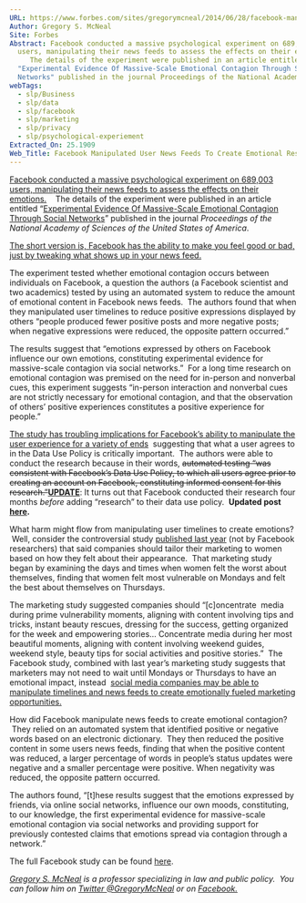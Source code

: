 ```yaml
---
URL: https://www.forbes.com/sites/gregorymcneal/2014/06/28/facebook-manipulated-user-news-feeds-to-create-emotional-contagion/
Author: Gregory S. McNeal
Site: Forbes
Abstract: Facebook conducted a massive psychological experiment on 689,003
  users, manipulating their news feeds to assess the effects on their emotions.
     The details of the experiment were published in an article entitled
  "Experimental Evidence Of Massive-Scale Emotional Contagion Through Social
  Networks" published in the journal Proceedings of the National Academy [...]
webTags:
  - slp/Business
  - slp/data
  - slp/facebook
  - slp/marketing
  - slp/privacy
  - slp/psychological-experiement
Extracted_On: 25.1909
Web_Title: Facebook Manipulated User News Feeds To Create Emotional Responses
---
```


[Facebook conducted a massive psychological experiment on 689,003 users, manipulating their news feeds to assess the effects on their emotions.](https://twitter.com/intent/tweet?url=http%3A%2F%2Fwww.forbes.com%2Fsites%2Fgregorymcneal%2F2014%2F06%2F28%2Ffacebook-manipulated-user-news-feeds-to-create-emotional-contagion%2F&text=Facebook%20manipulated%20news%20feeds%20to%20assess%20the%20effects%20on%20users%20emotions.)    The details of the experiment were published in an article entitled “[Experimental Evidence Of Massive-Scale Emotional Contagion Through Social Networks](http://www.pnas.org/content/111/24/8788.full)” published in the journal _Proceedings of the National Academy of Sciences of the United States of America_.

[The short version is, Facebook has the ability to make you feel good or bad, just by tweaking what shows up in your news feed.](https://twitter.com/intent/tweet?url=http%3A%2F%2Fwww.forbes.com%2Fsites%2Fgregorymcneal%2F2014%2F06%2F28%2Ffacebook-manipulated-user-news-feeds-to-create-emotional-contagion%2F&text=Facebook%20has%20the%20ability%20to%20make%20you%20feel%20good%20or%20bad%2C%20just%20by%20tweaking%20what%20shows%20up%20in%20your%20news%20feed.)

The experiment tested whether emotional contagion occurs between individuals on Facebook, a question the authors (a Facebook scientist and two academics) tested by using an automated system to reduce the amount of emotional content in Facebook news feeds.  The authors found that when they manipulated user timelines to reduce positive expressions displayed by others “people produced fewer positive posts and more negative posts; when negative expressions were reduced, the opposite pattern occurred.”

The results suggest that “emotions expressed by others on Facebook influence our own emotions, constituting experimental evidence for massive-scale contagion via social networks.”  For a long time research on emotional contagion was premised on the need for in-person and nonverbal cues, this experiment suggests “in-person interaction and nonverbal cues are not strictly necessary for emotional contagion, and that the observation of others’ positive experiences constitutes a positive experience for people.”

[The study has troubling implications for Facebook’s ability to manipulate the user experience for a variety of ends](https://twitter.com/intent/tweet?url=http%3A%2F%2Fwww.forbes.com%2Fsites%2Fgregorymcneal%2F2014%2F06%2F28%2Ffacebook-manipulated-user-news-feeds-to-create-emotional-contagion%2F&text=The%20study%20has%20troubling%20implications%20for%20Facebook%27s%20ability%20to%20manipulate%20the%20user%20experience%20for%20a%20variety%20of%20ends)  suggesting that what a user agrees to in the Data Use Policy is critically important.  The authors were able to conduct the research because in their words, ~~automated testing “was consistent with Facebook’s Data Use Policy, to which all users agree prior to creating an account on Facebook, constituting informed consent for this research.”~~**[UPDATE](http://www.forbes.com/sites/gregorymcneal/2014/06/30/controversy-over-facebook-emotional-manipulation-study-grows-as-timeline-becomes-more-clear/)**: It turns out that Facebook conducted their research four months _before_ adding “research” to their data use policy.  **Updated post [here](http://www.forbes.com/sites/gregorymcneal/2014/06/30/controversy-over-facebook-emotional-manipulation-study-grows-as-timeline-becomes-more-clear/).**

What harm might flow from manipulating user timelines to create emotions?  Well, consider the controversial study [published last year](http://www.prnewswire.com/news-releases/new-beauty-study-reveals-days-times-and-occasions-when-us-women-feel-least-attractive-226131921.html) (not by Facebook researchers) that said companies should tailor their marketing to women based on how they felt about their appearance.  That marketing study began by examining the days and times when women felt the worst about themselves, finding that women felt most vulnerable on Mondays and felt the best about themselves on Thursdays.

The marketing study suggested companies should “[c]oncentrate  media during prime vulnerability moments, aligning with content involving tips and tricks, instant beauty rescues, dressing for the success, getting organized for the week and empowering stories… Concentrate media during her most beautiful moments, aligning with content involving weekend guides, weekend style, beauty tips for social activities and positive stories.”  The Facebook study, combined with last year’s marketing study suggests that marketers may not need to wait until Mondays or Thursdays to have an emotional impact, instead  [social media companies may be able to manipulate timelines and news feeds to create emotionally fueled marketing opportunities.](https://twitter.com/intent/tweet?url=http%3A%2F%2Fwww.forbes.com%2Fsites%2Fgregorymcneal%2F2014%2F06%2F28%2Ffacebook-manipulated-user-news-feeds-to-create-emotional-contagion%2F&text=Social%20media%20companies%20may%20be%20able%20to%20manipulate%20timelines%20to%20create%20emotionally%20fueled%20marketing%20opportunities.)

How did Facebook manipulate news feeds to create emotional contagion?  They relied on an automated system that identified positive or negative words based on an electronic dictionary.  They then reduced the positive content in some users news feeds, finding that when the positive content was reduced, a larger percentage of words in people’s status updates were negative and a smaller percentage were positive. When negativity was reduced, the opposite pattern occurred.

The authors found, “[t]hese results suggest that the emotions expressed by friends, via online social networks, influence our own moods, constituting, to our knowledge, the first experimental evidence for massive-scale emotional contagion via social networks and providing support for previously contested claims that emotions spread via contagion through a network.”

The full Facebook study can be found [here](http://www.pnas.org/content/111/24/8788.full).

_[Gregory S. McNeal](http://www.gregmcneal.com/) is a professor specializing in law and public policy.  You can follow him on [Twitter @GregoryMcNeal](http://twitter.com/gregorymcneal) or on [Facebook.](https://www.facebook.com/GregorySMcNeal)_